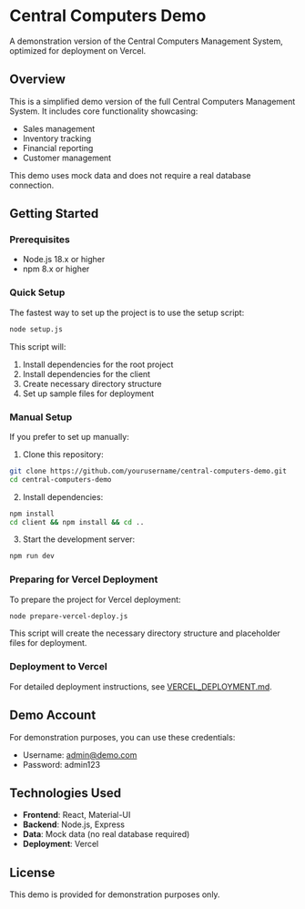 # Central Computers Demo

A demonstration version of the Central Computers Management System, optimized for deployment on Vercel.

## Overview

This is a simplified demo version of the full Central Computers Management System. It includes core functionality showcasing:

- Sales management
- Inventory tracking
- Financial reporting
- Customer management

This demo uses mock data and does not require a real database connection.

## Getting Started

### Prerequisites

- Node.js 18.x or higher
- npm 8.x or higher

### Quick Setup

The fastest way to set up the project is to use the setup script:

```bash
node setup.js
```

This script will:
1. Install dependencies for the root project
2. Install dependencies for the client
3. Create necessary directory structure
4. Set up sample files for deployment

### Manual Setup

If you prefer to set up manually:

1. Clone this repository:
```bash
git clone https://github.com/yourusername/central-computers-demo.git
cd central-computers-demo
```

2. Install dependencies:
```bash
npm install
cd client && npm install && cd ..
```

3. Start the development server:
```bash
npm run dev
```

### Preparing for Vercel Deployment

To prepare the project for Vercel deployment:

```bash
node prepare-vercel-deploy.js
```

This script will create the necessary directory structure and placeholder files for deployment.

### Deployment to Vercel

For detailed deployment instructions, see [VERCEL_DEPLOYMENT.md](./VERCEL_DEPLOYMENT.md).

## Demo Account

For demonstration purposes, you can use these credentials:
- Username: admin@demo.com
- Password: admin123

## Technologies Used

- **Frontend**: React, Material-UI
- **Backend**: Node.js, Express
- **Data**: Mock data (no real database required)
- **Deployment**: Vercel

## License

This demo is provided for demonstration purposes only. 